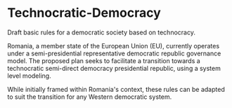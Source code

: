 # Technocratic-Democracy
Draft basic rules for a democratic society based on technocracy.

Romania, a member state of the European Union (EU), currently operates under a semi-presidential representative democratic republic governance model. The proposed plan seeks to facilitate a transition towards a technocratic semi-direct democracy presidential republic, using a system level modeling.

While initially framed within Romania's context, these rules can be adapted to suit the transition for any Western democratic system.
